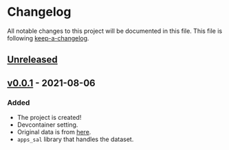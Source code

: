 # Changelog
All notable changes to this project will be documented in this file.
This file is following [keep-a-changelog](https://keepachangelog.com).

## [Unreleased](https://github.com/kupl/apps-sal)

## [v0.0.1](https://github.com/kupl/apps-sal/releases/v0.0.1) - 2021-08-06

### Added
- The project is created!
- Devcontainer setting.
- Original data is from [here](https://github.com/hendrycks/apps).
- `apps_sal` library that handles the dataset.
